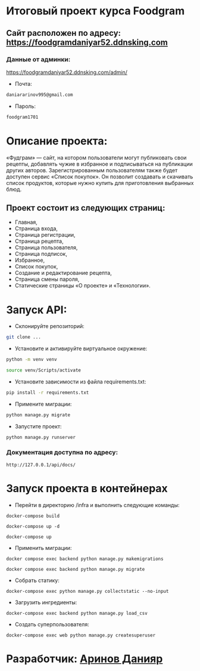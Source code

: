 # Итоговый проект курса Foodgram
## Сайт расположен по адресу: https://foodgramdaniyar52.ddnsking.com

### Данные от админки:
https://foodgramdaniyar52.ddnsking.com/admin/
- Почта: 
```bash 
daniararinov995@gmail.com
```
- Пароль:
``` bash 
foodgram1701
```

# Описание проекта:
«Фудграм» — сайт, на котором пользователи могут публиковать свои рецепты, добавлять чужие в избранное и подписываться на публикации других авторов. Зарегистрированным пользователям также будет доступен сервис «Список покупок». Он позволит создавать и скачивать список продуктов, которые нужно купить для приготовления выбранных блюд.

## Проект состоит из следующих страниц:
- Главная,
- Страница входа,
- Страница регистрации,
- Страница рецепта,
- Страница пользователя,
- Страница подписок,
- Избранное,
- Список покупок,
- Создание и редактирование рецепта,
- Страница смены пароля,
- Статические страницы «О проекте» и «Технологии».

# Запуск API:
- Склонируйте репозиторий:
```bash 
git clone ...
```    
- Установите и активируйте виртуальное окружение:
```bash
python -m venv venv 
```  
``` bash 
source venv/Scripts/activate 
``` 
- Установите зависимости из файла requirements.txt:
``` bash 
pip install -r requirements.txt 
```
- Примените миграции:
``` bash
python manage.py migrate
```
- Запустите проект:
```bash
python manage.py runserver
```
### Документация доступна по адресу:
```
http://127.0.0.1/api/docs/
```

# Запуск проекта в контейнерах
- Перейти в директорию /infra и выполнить следующие команды:
```
docker-compose build
```
```
docker-compose up -d
```
```
docker-compose up
```
- Применить миграции:
```
docker compose exec backend python manage.py makemigrations
```
```
docker compose exec backend python manage.py migrate
```
- Собрать статику:
```
docker-compose exec python manage.py collectstatic --no-input 
```
- Загрузить ингредиенты:
```
docker-compose exec backend python manage.py load_csv
```
- Создать суперпользователя:
```
docker-compose exec web python manage.py createsuperuser
```
# Разработчик: [Аринов Данияр](https://github.com/vegitobluefan)